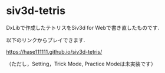 
# siv3d-tetris

DxLibで作成したテトリスをSiv3d for Webで書き直したものです.

以下のリンクからプレイできます.

https://hase111111.github.io/siv3d-tetris/

（ただし，Setting，Trick Mode, Practice Modeは未実装です）
